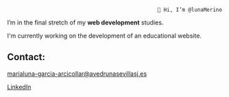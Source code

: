                                                      👋 Hi, I’m @lunaMerino

 I’m in the final stretch of my **web development** studies.
 
 I'm currently working on the development of an educational website.

## Contact:
marialuna-garcia-arcicollar@avedrunasevillasj.es

[LinkedIn](https://www.linkedin.com/in/luna-merino/)



<!--
## Languages and Tools:

 https://img.shields.io/badge/JavaScript-F7DF1E.svg?style=for-the-badge&logo=JavaScript&logoColor=black
https://img.shields.io/badge/React-61DAFB.svg?style=for-the-badge&logo=React&logoColor=black
https://img.shields.io/badge/HTML5-E34F26.svg?style=for-the-badge&logo=HTML5&logoColor=white
https://img.shields.io/badge/CSS3-1572B6.svg?style=for-the-badge&logo=CSS3&logoColor=white
https://img.shields.io/badge/Astro-BC52EE.svg?style=for-the-badge&logo=Astro&logoColor=white
https://img.shields.io/badge/Tailwind%20CSS-06B6D4.svg?style=for-the-badge&logo=Tailwind-CSS&logoColor=white

https://img.shields.io/badge/Spring%20Boot-6DB33F.svg?style=for-the-badge&logo=Spring-Boot&logoColor=white
https://img.shields.io/badge/Spring%20Security-6DB33F.svg?style=for-the-badge&logo=Spring-Security&logoColor=white
https://img.shields.io/badge/MySQL-4479A1.svg?style=for-the-badge&logo=MySQL&logoColor=white
https://img.shields.io/badge/Node.js-5FA04E.svg?style=for-the-badge&logo=nodedotjs&logoColor=white
https://img.shields.io/badge/PHP-777BB4.svg?style=for-the-badge&logo=PHP&logoColor=white
https://camo.githubusercontent.com/6d9ad4becc2d73ac5cefacc1370a6c37458f272a553046ea5e2b8351ea185747/68747470733a2f2f696d672e736869656c64732e696f2f62616467652f6a6176612d2532334544384230302e7376673f7374796c653d666f722d7468652d6261646765266c6f676f3d6a617661266c6f676f436f6c6f723d7768697465

https://img.shields.io/badge/Docker-2496ED.svg?style=for-the-badge&logo=Docker&logoColor=white
https://img.shields.io/badge/Git-F05032.svg?style=for-the-badge&logo=Git&logoColor=white
https://img.shields.io/badge/Kubernetes-326CE5.svg?style=for-the-badge&logo=Kubernetes&logoColor=white
https://img.shields.io/badge/Firebase-DD2C00.svg?style=for-the-badge&logo=Firebase&logoColor=white

https://img.shields.io/badge/Figma-F24E1E.svg?style=for-the-badge&logo=Figma&logoColor=white
https://img.shields.io/badge/Notion-000000.svg?style=for-the-badge&logo=Notion&logoColor=white -->
